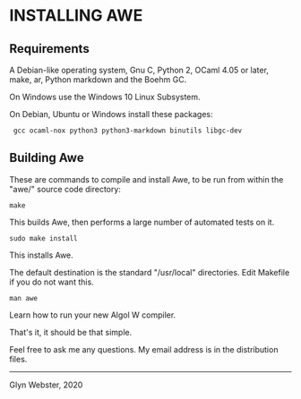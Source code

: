 # INSTALLING AWE


## Requirements

A Debian-like operating system, Gnu C, Python 2, OCaml 4.05 or later,
make, ar, Python markdown and the Boehm GC.

On Windows use the Windows 10 Linux Subsystem.

On Debian, Ubuntu or Windows install these packages:

     gcc ocaml-nox python3 python3-markdown binutils libgc-dev


## Building Awe

These are commands to compile and install Awe, to be run from within
the "awe/" source code directory:

`make`

   This builds Awe, then performs a large number of automated tests on it.

`sudo make install`

   This installs Awe. 

   The default destination is the standard "/usr/local" directories.
   Edit Makefile if you do not want this.

`man awe`

   Learn how to run your new Algol W compiler.


That's it, it should be that simple.

Feel free to ask me any questions. 
My email address is in the distribution files.

---
Glyn Webster, 2020
